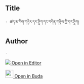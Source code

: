 ## Title
	- ཚད་མ་རིག་གཏེར་དར་ཊཱིཀ་དང་བདེན་གཉིས་ཀྱི་དར་ཊཱིཀ།

## Author
	- 



[<img src="https://img.icons8.com/color/25/000000/edit-property.png"> Open in Editor](http://editor.openpecha.org/P003204)

[<img width="25" src="https://library.bdrc.io/icons/BUDA-small.svg"> Open in Buda](https://library.bdrc.io/show/bdr:IE0OPP003204)

